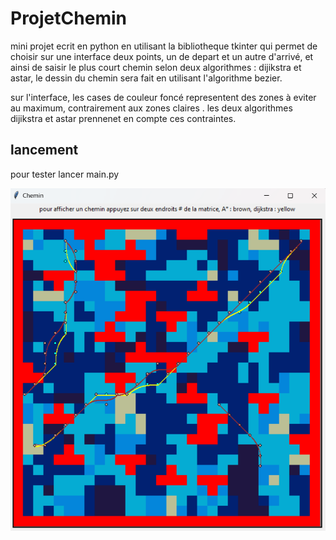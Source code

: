 # ProjetChemin
mini projet ecrit en python en utilisant la bibliotheque tkinter qui permet de choisir sur une interface deux points, un de depart et un autre d'arrivé, et ainsi de saisir le plus court chemin 
selon deux algorithmes : dijikstra et astar, le dessin du chemin sera fait en utilisant l'algorithme bezier.

sur l'interface, les cases de couleur foncé representent des zones à eviter au maximum, contrairement aux zones claires . les deux algorithmes dijikstra et astar
prennenet en compte ces contraintes.


## lancement
pour tester lancer main.py

![test](1.png)
